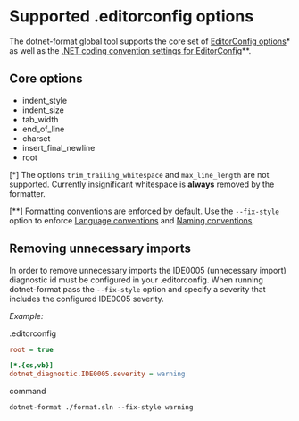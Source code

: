 # Supported .editorconfig options
The dotnet-format global tool supports the core set of [EditorConfig options](https://github.com/editorconfig/editorconfig/wiki/EditorConfig-Properties)* as well as the [.NET coding convention settings for EditorConfig](https://docs.microsoft.com/en-us/visualstudio/ide/editorconfig-code-style-settings-reference?view=vs-2019)**.

## Core options
- indent_style
- indent_size
- tab_width
- end_of_line
- charset
- insert_final_newline
- root

[*] The options `trim_trailing_whitespace` and `max_line_length` are not supported. Currently insignificant whitespace is **always** removed by the formatter.

[**] [Formatting conventions](https://docs.microsoft.com/en-us/visualstudio/ide/editorconfig-formatting-conventions?view=vs-2019) are enforced by default. Use the `--fix-style` option to enforce [Language conventions](https://docs.microsoft.com/en-us/visualstudio/ide/editorconfig-language-conventions?view=vs-2019) and [Naming conventions](https://docs.microsoft.com/en-us/visualstudio/ide/editorconfig-naming-conventions?view=vs-2019).

## Removing unnecessary imports
In order to remove unnecessary imports the IDE0005 (unnecessary import) diagnostic id must be configured in your .editorconfig. When running dotnet-format pass the `--fix-style` option and specify a severity that includes the configured IDE0005 severity.

*Example:*

.editorconfig
```ini
root = true

[*.{cs,vb}]
dotnet_diagnostic.IDE0005.severity = warning
```

command
```console
dotnet-format ./format.sln --fix-style warning
```